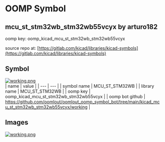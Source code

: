 # OOMP Symbol  
## mcu_st_stm32wb_stm32wb55vcyx  by arturo182  
  
oomp key: oomp_kicad_mcu_st_stm32wb_stm32wb55vcyx  
  
source repo at: [https://gitlab.com/kicad/libraries/kicad-symbols](https://gitlab.com/kicad/libraries/kicad-symbols)  
## Symbol  
  
[![working.png](working_600.png)](working.png)  
| name | value | 
| --- | --- | 
| symbol name | MCU_ST_STM32WB | 
| library name | MCU_ST_STM32WB | 
| oomp key | oomp_kicad_mcu_st_stm32wb_stm32wb55vcyx | 
| oomp bot github | https://github.com/oomlout/oomlout_oomp_symbol_bot/tree/main/kicad_mcu_st_stm32wb_stm32wb55vcyx/working | 
## Images  
  
[![working.png](working_140.png)](working.png)  
